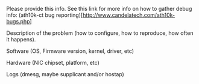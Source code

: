 Please provide this info.  See this link for more info on how to gather debug
info:  (ath10k-ct bug reporting)[http://www.candelatech.com/ath10k-bugs.php]

Description of the problem (how to configure, how to reproduce, how often it happens).


Software (OS, Firmware version, kernel, driver, etc)


Hardware (NIC chipset, platform, etc)


Logs (dmesg, maybe supplicant and/or hostap)

